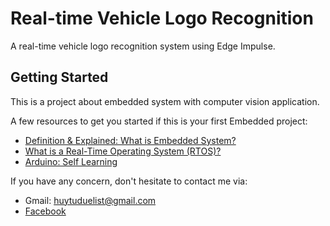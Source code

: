 # Real-time Vehicle Logo Recognition

A real-time vehicle logo recognition system using Edge Impulse.

## Getting Started 

This is a project about embedded system with computer vision application.

A few resources to get you started if this is your first Embedded project:

- [Definition & Explained: What is Embedded System?](https://www.youtube.com/watch?v=oPn_adlC1Q0)
- [What is a Real-Time Operating System (RTOS)?](https://www.youtube.com/watch?v=F321087yYy4)
- [Arduino: Self Learning](http://arduino.vn/reference/howto)

If you have any concern, don't hesitate to contact me via:
- Gmail: huytuduelist@gmail.com
- [Facebook](https://www.facebook.com/pororo1001)
